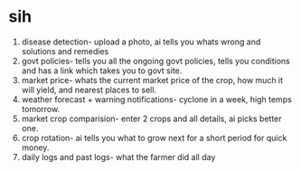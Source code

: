 # sih


1. disease detection- upload a photo, ai tells you whats wrong and solutions and remedies
2. govt policies- tells you all the ongoing govt policies, tells you conditions and has a link which takes you to govt site.
3. market price- whats the current market price of the crop, how much it will yield, and nearest places to sell.
4. weather forecast + warning notifications- cyclone in a week, high temps tomorrow. 
5. market crop comparision- enter 2 crops and all details, ai picks better one. 
6. crop rotation- ai tells you what to grow next for a short period for quick money. 
7. daily logs and past logs- what the farmer did all day
